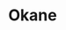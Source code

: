---
layout: place
title: "Okane"
permalink: /california/san-francisco/okane.html
stateAbbr: CA
stateName: California
cityName: San Francisco
seo:
  name: "Okane"
  type: Restaurant
  links: http://www.okanesf.com/
description: "Cafe for refined Japanese comfort food with shareable dishes, handmade rolls & other Asian staples. Looking for sushi in San Francisco, California? Check out..."
place_id: ChIJjaWT5yx-j4AR0S6cwdgnD4Q
photos:
  - name: >-
      places/ChIJjaWT5yx-j4AR0S6cwdgnD4Q/photos/AeeoHcKoOfFqsMij4KTgO1bXGMX53wsHZF36mcgcEcAZtee9Wcx8rL8FTISAsXf-vHOik1sxvXgALawnv8aJK3IVpI6BU7XhlvY7W40386L_erofOwbuJgjjQ3ZSU_JfV1qV9whe4x3C4K8H3XIHdSQ1rCJ5NfgBgPR_8q-CGfyJnjmwZeAUxFbFiz3CreLYgO2PBET6eQyq-Xm-1ZqhzdRgPiE6TrWYj7UpS2TkW9pGos0mTm7AOb4Cslf4C-vAJZVCTy1eWQd9WOIXi1H3knY4OTgmM6tkYh7-gb-IfsCEoQNTbso1kihA7Cme9COHHIXoG7BYt7je8BuYMXMzh3jl5gsd7MJr2DzqUhmkGlLtQktybSb_0xsESnzT6GSTqLzkHtuLqn2CZiH2D8eVM-LjLh4UA7w6woWg8Fyj99m2XoZgww
    widthPx: 4032
    heightPx: 3024
    authorAttributions:
      - displayName: G is Active
        uri: https://maps.google.com/maps/contrib/112424902393747358226
        photoUri: >-
          https://lh3.googleusercontent.com/a-/ALV-UjXN64w8EDxpb-M9cFZw9A8ylpf7Yze9rZabLsfxDIrBtqcIKmf8CQ=s100-p-k-no-mo
    flagContentUri: >-
      https://www.google.com/local/imagery/report/?cb_client=maps_api_places.places_api&image_key=!1e10!2sCIHM0ogKEICAgICWiJy3aA&hl=en-US
    googleMapsUri: >-
      https://www.google.com/maps/place//data=!3m4!1e2!3m2!1sCIHM0ogKEICAgICWiJy3aA!2e10!4m2!3m1!1s0x808f7e2ce793a58d:0x840f27d8c19c2ed1
  - name: >-
      places/ChIJjaWT5yx-j4AR0S6cwdgnD4Q/photos/AeeoHcJTCZQ0cgYZBPrcDI-6QcHIRXQGTUX-3LL65h45fiXd4KehT1jANc4wPhAcUpH6_o3SCiuYiBwphXJ8CztVTDgrLRF8S1c0tymEKDOG_jkn0VHeh0p_jerKryNtKKx9wbtfIxT8-KlNzc_p6c0jUEaePsKGIXNk5JoewcB2MA24H2pbmtDyxERuaM2bZWBAYTttun_6XKLP5zOaAMbGqrkXTK69lRYTgeL0Je4RRfiIhgs5DhWsAZLfW0uFt34GW9cEBVbie5mNmYnbrgL8dT23FrWAXZvjB5a7g-x2avPLYg
    widthPx: 4738
    heightPx: 3338
    authorAttributions:
      - displayName: Okane
        uri: https://maps.google.com/maps/contrib/104882578120475886406
        photoUri: >-
          https://lh3.googleusercontent.com/a-/ALV-UjUgVdQ-RQk1W1RB46Bmw5LDmHTDfKIOPWlLTsgfqbkRm3U-re8=s100-p-k-no-mo
    flagContentUri: >-
      https://www.google.com/local/imagery/report/?cb_client=maps_api_places.places_api&image_key=!1e10!2sAF1QipMAyR3MarpfvHd_r1_cF0blrWdH0bb0XyJEe7zM&hl=en-US
    googleMapsUri: >-
      https://www.google.com/maps/place//data=!3m4!1e2!3m2!1sAF1QipMAyR3MarpfvHd_r1_cF0blrWdH0bb0XyJEe7zM!2e10!4m2!3m1!1s0x808f7e2ce793a58d:0x840f27d8c19c2ed1
  - name: >-
      places/ChIJjaWT5yx-j4AR0S6cwdgnD4Q/photos/AeeoHcKx8JPQCep7jlNtOT0EmjuJw0xCxvd6Sb7eRYlBD4Obl3E1pzTK_9P3AcsJ9v36coFcq313RWK10asH5xXqJTJhDkjHGmy0X6SpNNcFi75mvPEEWj9ijRQxxBLvrG1rWlcE9aSLyRalQnIqM-OolLDyEjxrga4qbFmI_b3ko05LxY4WpldMmLhFkJWwJ3kqPg4YTc5VdGutZPIOZNYGqaWOxTBo2y511L3mgIiyMKkdLJz2q7aQ3NoxK5jnaIhwoncV7bEYx-LuSOCKn4Ym1O8_OZckB4Lfjvh3bOCbMb5GkVlqAqDnvLYUJpchtIljz24AEiLLXNaAZ8JWjrSTh9a3R9-DajA4A7F3paCwor8LaXUBYHpE9MLZ3Ikeedalsmu-Ut1dvrE7rWP6u-nUcOEdSaY5_WVhuJMLMIG4MMW4xjm_B27F33WLy5F1EzEV
    widthPx: 4000
    heightPx: 3000
    authorAttributions:
      - displayName: Mehrdad Amanabi
        uri: https://maps.google.com/maps/contrib/105813643355213494398
        photoUri: >-
          https://lh3.googleusercontent.com/a-/ALV-UjWTt0xqpj8T4whOHuNZl--dLeHO9XEfYSkXyB2V1SHm0oeQyZsMLg=s100-p-k-no-mo
    flagContentUri: >-
      https://www.google.com/local/imagery/report/?cb_client=maps_api_places.places_api&image_key=!1e10!2sCIABIhAGbzaqqSKanmfiPTUACOjz&hl=en-US
    googleMapsUri: >-
      https://www.google.com/maps/place//data=!3m4!1e2!3m2!1sCIABIhAGbzaqqSKanmfiPTUACOjz!2e10!4m2!3m1!1s0x808f7e2ce793a58d:0x840f27d8c19c2ed1
  - name: >-
      places/ChIJjaWT5yx-j4AR0S6cwdgnD4Q/photos/AeeoHcJYlq67PYN2-lLlEx1V8aLEw8O9shk3-RLT7CDM58kcegIJYfWXIcLzrJmddVTTY7WRFwvwZj1gVJlnGUv1PAQtblOif_ZQFo8F5A5nIQMXerzWr3LhnGyoSpa8SiAWpVBnFZWVkW_F9nPTYf-uoD2gwcoWeDM4VgFKq83OfZKfumPvK1sw79BqKcoU8aSn-pRNryNYISzBrsHM5Noj-B28R5rrRm0MODUhi6_1ofR7Jui-Xv_-r0iRE1e8-mrzIS0vWD2uAXDRICGcLG4LqcPQyQdZqpRHgxByKB7zxdicgaKbOai-a4-xmAQThkD-KDBJVx4FLhCyVT-SWB2CGBW_Mv1onHWUa6AJUJioG-d5aW9vYl5fBleN9QHkADJeqQWJ1Xxi22RDmyWLnqKhSlwLnwrPIvqifvTMZBBciM0
    widthPx: 4800
    heightPx: 3600
    authorAttributions:
      - displayName: Alex Yang
        uri: https://maps.google.com/maps/contrib/101713726377893560360
        photoUri: >-
          https://lh3.googleusercontent.com/a/ACg8ocK-lC4i7tEcrwCOQv7845fnHX69pGX-Pub0piRbvuTVLO3FgA=s100-p-k-no-mo
    flagContentUri: >-
      https://www.google.com/local/imagery/report/?cb_client=maps_api_places.places_api&image_key=!1e10!2sCIHM0ogKEICAgIDbhI7IPA&hl=en-US
    googleMapsUri: >-
      https://www.google.com/maps/place//data=!3m4!1e2!3m2!1sCIHM0ogKEICAgIDbhI7IPA!2e10!4m2!3m1!1s0x808f7e2ce793a58d:0x840f27d8c19c2ed1
  - name: >-
      places/ChIJjaWT5yx-j4AR0S6cwdgnD4Q/photos/AeeoHcL1wRvT4BHR7mt2YcvIcE-JUxl40eClMKVD2HHzEXF7UoIGEe1N4gh475xgtqT2f2TJEXp7uyklk4bZRMDh3_tNViTPj7oM1xQ1CI4AFHHwDPSm5XmfTNVOqn3LsVjNzTxlZrO2eNYXl3dkrsjN-XwuA6g2sINGfVb9wf2S3XkkcXfjaOnDOBWSZ-QXCQNq6XIMjNbsqh_oHWTjJ9JgQTOAleUkUWxaBsZh0BLsliozR440vmnLWuSqnd-pEuQT84L2rtZch6uP4WS3hWHwj-ML97_kUeKMxcB0rEIQiS81inlYbnmuypQsD9d-_yjmzJd-pwEjpVzHjJ59iCrzJXfa7CGHCOY-z1ERBfkd8jwMFr2ii3QeWKELvyEnGpqIOWmq0Nos_pZPHDs7l0OiiDIRdQCg8ek9jv5mz7MjYOLbpg
    widthPx: 3072
    heightPx: 4080
    authorAttributions:
      - displayName: Pam V.
        uri: https://maps.google.com/maps/contrib/111681265585345815765
        photoUri: >-
          https://lh3.googleusercontent.com/a-/ALV-UjXr90CXwolR68CUQVrGIL8EMlbPJ4phbUBJ2ICvp0Qm0BiLM5fG=s100-p-k-no-mo
    flagContentUri: >-
      https://www.google.com/local/imagery/report/?cb_client=maps_api_places.places_api&image_key=!1e10!2sCIHM0ogKEICAgICL9p_nYw&hl=en-US
    googleMapsUri: >-
      https://www.google.com/maps/place//data=!3m4!1e2!3m2!1sCIHM0ogKEICAgICL9p_nYw!2e10!4m2!3m1!1s0x808f7e2ce793a58d:0x840f27d8c19c2ed1
  - name: >-
      places/ChIJjaWT5yx-j4AR0S6cwdgnD4Q/photos/AeeoHcITzfP5bsOvzwa779wwxJK9-LkklmjxatZMuVpEIpb3L1999siCPt8CCCjmyozyQwT0znTMeC-7OgH8C9lR8VLqnAMmi47AI2p1Pn5zGKgTxNX0wf3pkZiQ5cfz0jQafU6IZUeoKC1css0l3MaeTPTtdQq8kvnrvT0v15twVjKsMxzgmh88xvqC7WyVf57n3Hb9HtJfEwG5fW5f0X0D4HSlyluBc1jLBlhtmmIoCKRWZXo1RLpzSo9m8pfzrebEtTIS8w2Du51TXOBJu6y673R6-Qt0t8TnEeied5YbpSB5l6vDeeWMGt2XpEMQI0JBD69CdrISFNYBw8OEZKgnSdNJ4-yY0PUv-rjh4e6yC2UsvGfsGbZNTi7RUkZT6s3V993KeR-BMm0ZzIZhuTqb8egc1Cbw8ygZyAuyfp2qXmTnBJrx
    widthPx: 4032
    heightPx: 3024
    authorAttributions:
      - displayName: Pam V.
        uri: https://maps.google.com/maps/contrib/111681265585345815765
        photoUri: >-
          https://lh3.googleusercontent.com/a-/ALV-UjXr90CXwolR68CUQVrGIL8EMlbPJ4phbUBJ2ICvp0Qm0BiLM5fG=s100-p-k-no-mo
    flagContentUri: >-
      https://www.google.com/local/imagery/report/?cb_client=maps_api_places.places_api&image_key=!1e10!2sCIHM0ogKEICAgIC-wdG11wE&hl=en-US
    googleMapsUri: >-
      https://www.google.com/maps/place//data=!3m4!1e2!3m2!1sCIHM0ogKEICAgIC-wdG11wE!2e10!4m2!3m1!1s0x808f7e2ce793a58d:0x840f27d8c19c2ed1
  - name: >-
      places/ChIJjaWT5yx-j4AR0S6cwdgnD4Q/photos/AeeoHcJ5Qpgp6a8bDx7bF0jwoiUZ_jCm_WQ9D7uAKrt1uU1Q6eeZ4LYB-2OK_hZb6ZwD2yUV0whK74kVDMP374205RMZx4wZxad-Gx7C0HqJt_BDK2BrruEGxiLFhYJ1eywMKbkFV-cVBsdnT5QjSC7wrm1TGch_D2H-yowi1UPO-10tsmRNQ9yYa9zK68ZupxQlC_uKY8AdSvxrW5tAmHNX3xsBhYdPqi1b1AQDgZoLsf87F4anFRc6vyMVVaGcLCGgG9cP927FNM4_EoNizC9WLsdJa5DCYr2buJwoF-PywBKsAxn3ab8oxeNDpQsoCAmhECX2bhYlaLA38jI5GqKanQeYQJG42yeAJ2I8JA5PoHeENrDxsOa_-xYdFXwd2Ahic_OWupDbHirdf6zL1QzGs0DJdxn-NZSou1dD4xDD0BCm2vQo
    widthPx: 4096
    heightPx: 3072
    authorAttributions:
      - displayName: Paolo Privitera
        uri: https://maps.google.com/maps/contrib/108856351434546112441
        photoUri: >-
          https://lh3.googleusercontent.com/a-/ALV-UjX-cx2o--Cwt0Y6f2ure0Vx_a9HbGlwi7DNWYxG1wFkKPZeN7NybHw=s100-p-k-no-mo
    flagContentUri: >-
      https://www.google.com/local/imagery/report/?cb_client=maps_api_places.places_api&image_key=!1e10!2sCIHM0ogKEICAgICZlded7QE&hl=en-US
    googleMapsUri: >-
      https://www.google.com/maps/place//data=!3m4!1e2!3m2!1sCIHM0ogKEICAgICZlded7QE!2e10!4m2!3m1!1s0x808f7e2ce793a58d:0x840f27d8c19c2ed1
  - name: >-
      places/ChIJjaWT5yx-j4AR0S6cwdgnD4Q/photos/AeeoHcLarK22O-WBE_6p2FHc8RoG7VdoYM2uOack72WCTuL6ynZfMRarwiOEmq0BF7KNghrtPZ9FGfjz21iU15X27wHKouHhmlxnQd_0uMmy68bvLx076H0BfX6dn0_gUf7pwyc-pmnNUW5bW_BNkr5At1Lk5vc-fL7To9mtUxHjB_xyoxR8VIWwojMOAdj4Sw088BeYRber1f3Gwb9tqWjuIHnmCdMzSqUXdVj4F_yjeyT1vg0hBCsrtvqlYYh3qclGgt8fiK55Ov8BUgaZsUr4ONw6582bKcOuRcZxbwMGAszwAZbu0qyK569ulbFzxBwIcoS5V0zMNYTiU5HkeKrww-WOe06qDDnNY9b7ZEK2JgAQ37RKrwdwVcx_ziVGnU-eKxjbS3hsi7soWBi6PSzueOAUmMVrmI8KbTb1bfwiXi977Q
    widthPx: 3000
    heightPx: 4000
    authorAttributions:
      - displayName: ayush kalani
        uri: https://maps.google.com/maps/contrib/104431593662302929240
        photoUri: >-
          https://lh3.googleusercontent.com/a-/ALV-UjUl87MXaBoKVCghSNlXZZTzBrMJx3c329RGyqLscBxl324jlEdHKQ=s100-p-k-no-mo
    flagContentUri: >-
      https://www.google.com/local/imagery/report/?cb_client=maps_api_places.places_api&image_key=!1e10!2sCIHM0ogKEICAgICLh4qbAg&hl=en-US
    googleMapsUri: >-
      https://www.google.com/maps/place//data=!3m4!1e2!3m2!1sCIHM0ogKEICAgICLh4qbAg!2e10!4m2!3m1!1s0x808f7e2ce793a58d:0x840f27d8c19c2ed1
  - name: >-
      places/ChIJjaWT5yx-j4AR0S6cwdgnD4Q/photos/AeeoHcKi5qMsA9J27c6Z-IK4wQJdlxC-jkxHR_AXaM_uYHpUZ-PJm-nSn1ItlcF96jq4ky_4nsApXxuTpB-6QMQYenRyzXoQytBYrGgYc-zGtz9hGgx6VKXIUQV4eXLC_MxaxhYDByHTa0ZtWNAZTKktGxlOnekLKxPEq8T19XZgiwt0zPb_fl9ag6ReDjgy8EOB1Q7V4i2epIQul3QNrX95ADxTsKN2mKMzoaIuPgBAZ6wCK48kvplp9wxW7DxaYzfx6kQPvNg7GXPLWpnHQFQCSf56gQzLCPzCdXW44KHvyQki6eVYzxoUO0IweAZC8iOseoDZX2fvIO0PNopqQw6FwsJNnSoHkRnI6ZHptBsWbm8Ih6cpQu-ggPVw3baeGPheah3PRNo0WMoA7ay91tvu_6jpJCq05asuHJggL6bwG92F4g
    widthPx: 4096
    heightPx: 3072
    authorAttributions:
      - displayName: Paolo Privitera
        uri: https://maps.google.com/maps/contrib/108856351434546112441
        photoUri: >-
          https://lh3.googleusercontent.com/a-/ALV-UjX-cx2o--Cwt0Y6f2ure0Vx_a9HbGlwi7DNWYxG1wFkKPZeN7NybHw=s100-p-k-no-mo
    flagContentUri: >-
      https://www.google.com/local/imagery/report/?cb_client=maps_api_places.places_api&image_key=!1e10!2sCIHM0ogKEICAgICZldedXQ&hl=en-US
    googleMapsUri: >-
      https://www.google.com/maps/place//data=!3m4!1e2!3m2!1sCIHM0ogKEICAgICZldedXQ!2e10!4m2!3m1!1s0x808f7e2ce793a58d:0x840f27d8c19c2ed1
  - name: >-
      places/ChIJjaWT5yx-j4AR0S6cwdgnD4Q/photos/AeeoHcLBNOoeT0XckfEqb5xZ9FVq-JakR7hxBLErzL4GJ6x0WNwkaH8SrICKiBlxCZ99MP50tlInjlItImiif7jlbQdLiYULFv83pz-FFgYn00nCiQa7zQ9NWjTiqMHMpyBoqoyX801J67dthE5lnVBz5Jp0r4AEyoE4pfLRyxF4c-6BSaXrCuxBRUDWtTw7fX4Jy2F-HEhsCO_DsAf7U7rOPlXl_dRKmTpE-5BUwlYIwuYmysEZdwlsCTLZntieMiaUn2ODAGu7A-JmbzBmeg0_B3hGWavP3h7HF1x6dIP-lDWOe-1rjjC0vusFoi_XmdZjuOrichISB_UcB676yXTXtpXgFmED5hbWZ4g_W6pWBpDi--pfUyT0UmAsXYt9HkLOlLXuvCR6BpCPZbHWqaihzYAmiCj9VNd_mWttN4DYFQcGrBw
    widthPx: 3840
    heightPx: 2160
    authorAttributions:
      - displayName: Cary Soriano
        uri: https://maps.google.com/maps/contrib/110556631863489633024
        photoUri: >-
          https://lh3.googleusercontent.com/a-/ALV-UjXMERmfbU3RLZG4Bgtuk-WdX6wmkuCrtlIXOQ8agZHrkd1S5I_G=s100-p-k-no-mo
    flagContentUri: >-
      https://www.google.com/local/imagery/report/?cb_client=maps_api_places.places_api&image_key=!1e10!2sCIHM0ogKEICAgIC4i-KyjAE&hl=en-US
    googleMapsUri: >-
      https://www.google.com/maps/place//data=!3m4!1e2!3m2!1sCIHM0ogKEICAgIC4i-KyjAE!2e10!4m2!3m1!1s0x808f7e2ce793a58d:0x840f27d8c19c2ed1
address: 669 Townsend St, San Francisco, CA 94103, USA
street: 669 Townsend St
city: San Francisco
state: CA
zip: '94103'
country: USA
neighborhood: Showplace Square
latitude: '37.770498'
longitude: '-122.402976'
accessibility_options:
  wheelchairAccessibleEntrance: true
  wheelchairAccessibleRestroom: true
  wheelchairAccessibleSeating: true
business_status: OPERATIONAL
name: Okane
google_maps_links:
  directionsUri: >-
    https://www.google.com/maps/dir//''/data=!4m7!4m6!1m1!4e2!1m2!1m1!1s0x808f7e2ce793a58d:0x840f27d8c19c2ed1!3e0
  placeUri: https://maps.google.com/?cid=9515868349571804881
  writeAReviewUri: >-
    https://www.google.com/maps/place//data=!4m3!3m2!1s0x808f7e2ce793a58d:0x840f27d8c19c2ed1!12e1
  reviewsUri: >-
    https://www.google.com/maps/place//data=!4m4!3m3!1s0x808f7e2ce793a58d:0x840f27d8c19c2ed1!9m1!1b1
  photosUri: >-
    https://www.google.com/maps/place//data=!4m3!3m2!1s0x808f7e2ce793a58d:0x840f27d8c19c2ed1!10e5
primary_type: Sushi Restaurant
opening_hours:
  regular: null
  current: null
secondary_opening_hours:
  regular:
    weekdayDescriptions: null
    type: null
  current:
    weekdayDescriptions: null
    type: null
phone: (415) 865-9788
price_level: PRICE_LEVEL_MODERATE
price_range: $50 &ndash; $100
rating: '4.3'
rating_count: 337
website: http://www.okanesf.com/
reviews:
  - name: >-
      places/ChIJjaWT5yx-j4AR0S6cwdgnD4Q/reviews/ChdDSUhNMG9nS0VJQ0FnSUNMaDRxZGp3RRAB
    relativePublishTimeDescription: 9 months ago
    rating: 3
    text:
      text: >-
        Okane offers a nice change of pace from its Michelin-starred sibling,
        Omakase. Located right next door, Okane provides a more relaxed vibe for
        enjoying Japanese comfort food. Think shareable plates, creative rolls,
        and other Asian specialties.


        The restaurant itself is intimate, with limited indoor seating,
        including bar stools. It creates a cozy atmosphere, perfect for a casual
        date night or catching up with friends.  Reservations are recommended,
        especially on weekends, to avoid a wait.


        Our server, Yui, was fantastic. He was attentive and friendly, even
        taking the time to chat with us about the menu and the nigiri as he was
        preparing them.


        We opted for the nigiri combo, hamachi carpaccio, uni nigiri, and
        Wakadori Karaage (crispy chicken). The hamachi carpaccio was a bit
        underwhelming – the slices were thinner than we expected. We also had to
        request ginger (after our first few dishes), which seemed like an
        oversight.


        The star of the show, however, was definitely the nigiri combo. Our 10
        pc. nigiri combo included -


        1. Hirame

        2. Shima aji

        3. Hamachi

        4. Salomon belly

        5. Kurodai

        6. Ikura

        7. Maguro

        8. Hokkaido scallop

        9. Japanese baracuda

        10. Toro with caviar


        Each piece featured generous cuts of fresh fish. My personal favorites
        were the kurodai, salmon belly, Japanese barracuda, and the
        splurge-worthy toro with caviar. These were melt-in-your-mouth
        delicious!


        On the other hand, the uni nigiri was a bit of a letdown. At only $18
        for two pieces, it felt like a steal, but unfortunately, the uni itself
        wasn't as sweet as we'd hoped and had a bit of a fishy aftertaste.


        The Wakadori Karaage was decent but a bit dry and could have used more
        sauce for the amount of chicken.


        Okane is a decent choice for a casual Japanese dining experience. The
        fresh fish in the nigiri combo was excellent, especially some of the
        premium cuts. The service was friendly and attentive. However, a few
        minor stumbles with the hamachi carpaccio, uni, and karaage kept it from
        being a perfect experience.


        If you're looking for a more relaxed take on Japanese cuisine with a
        focus on fresh fish, Okane is worth a try. Just keep in mind the limited
        seating and make a reservation!
      languageCode: en
    originalText:
      text: >-
        Okane offers a nice change of pace from its Michelin-starred sibling,
        Omakase. Located right next door, Okane provides a more relaxed vibe for
        enjoying Japanese comfort food. Think shareable plates, creative rolls,
        and other Asian specialties.


        The restaurant itself is intimate, with limited indoor seating,
        including bar stools. It creates a cozy atmosphere, perfect for a casual
        date night or catching up with friends.  Reservations are recommended,
        especially on weekends, to avoid a wait.


        Our server, Yui, was fantastic. He was attentive and friendly, even
        taking the time to chat with us about the menu and the nigiri as he was
        preparing them.


        We opted for the nigiri combo, hamachi carpaccio, uni nigiri, and
        Wakadori Karaage (crispy chicken). The hamachi carpaccio was a bit
        underwhelming – the slices were thinner than we expected. We also had to
        request ginger (after our first few dishes), which seemed like an
        oversight.


        The star of the show, however, was definitely the nigiri combo. Our 10
        pc. nigiri combo included -


        1. Hirame

        2. Shima aji

        3. Hamachi

        4. Salomon belly

        5. Kurodai

        6. Ikura

        7. Maguro

        8. Hokkaido scallop

        9. Japanese baracuda

        10. Toro with caviar


        Each piece featured generous cuts of fresh fish. My personal favorites
        were the kurodai, salmon belly, Japanese barracuda, and the
        splurge-worthy toro with caviar. These were melt-in-your-mouth
        delicious!


        On the other hand, the uni nigiri was a bit of a letdown. At only $18
        for two pieces, it felt like a steal, but unfortunately, the uni itself
        wasn't as sweet as we'd hoped and had a bit of a fishy aftertaste.


        The Wakadori Karaage was decent but a bit dry and could have used more
        sauce for the amount of chicken.


        Okane is a decent choice for a casual Japanese dining experience. The
        fresh fish in the nigiri combo was excellent, especially some of the
        premium cuts. The service was friendly and attentive. However, a few
        minor stumbles with the hamachi carpaccio, uni, and karaage kept it from
        being a perfect experience.


        If you're looking for a more relaxed take on Japanese cuisine with a
        focus on fresh fish, Okane is worth a try. Just keep in mind the limited
        seating and make a reservation!
      languageCode: en
    authorAttribution:
      displayName: ayush kalani
      uri: https://www.google.com/maps/contrib/104431593662302929240/reviews
      photoUri: >-
        https://lh3.googleusercontent.com/a-/ALV-UjUl87MXaBoKVCghSNlXZZTzBrMJx3c329RGyqLscBxl324jlEdHKQ=s128-c0x00000000-cc-rp-mo-ba7
    publishTime: '2024-06-23T14:45:12.821872Z'
    flagContentUri: >-
      https://www.google.com/local/review/rap/report?postId=ChdDSUhNMG9nS0VJQ0FnSUNMaDRxZGp3RRAB&d=17924085&t=1
    googleMapsUri: >-
      https://www.google.com/maps/reviews/data=!4m6!14m5!1m4!2m3!1sChdDSUhNMG9nS0VJQ0FnSUNMaDRxZGp3RRAB!2m1!1s0x808f7e2ce793a58d:0x840f27d8c19c2ed1
  - name: >-
      places/ChIJjaWT5yx-j4AR0S6cwdgnD4Q/reviews/ChdDSUhNMG9nS0VJQ0FnSURiaEk3SW5BRRAB
    relativePublishTimeDescription: 8 months ago
    rating: 4
    text:
      text: >-
        Today we have okane. Just getting out I still don’t know how to say the
        name correctly. Anyways I went in pretty blind. I had No idea where I
        was eating or where I was. Not super familiar with soma. The atmosphere
        reminded me of Japan. It had that sort of vibe, though just looking out
        the window reminded me that I was not in Japan. I went to Japan once, it
        was amazing. So the service was great. Welcoming and met all our needs
        even without asking. The fish was fresh and flavorful. The rolls I got
        mixed the flavor of fish and other ingredients very well. I was
        satisfied very much with the quality of the rolls and fish. The fish was
        fatty and fresh. I also got miso soup which came in a big portion. It
        was warm and prepared me for the meal very well. Overall the quality of
        fish and blend of flavors makes the food shine and beat out a lot of
        seafood and sushi places in general. The only thing was the table was
        super sticky. I don’t know why. It was not a big problem, but I prefer
        my tables not to be sticky. Not sure when the next review will be so,
        till next time I guess
      languageCode: en
    originalText:
      text: >-
        Today we have okane. Just getting out I still don’t know how to say the
        name correctly. Anyways I went in pretty blind. I had No idea where I
        was eating or where I was. Not super familiar with soma. The atmosphere
        reminded me of Japan. It had that sort of vibe, though just looking out
        the window reminded me that I was not in Japan. I went to Japan once, it
        was amazing. So the service was great. Welcoming and met all our needs
        even without asking. The fish was fresh and flavorful. The rolls I got
        mixed the flavor of fish and other ingredients very well. I was
        satisfied very much with the quality of the rolls and fish. The fish was
        fatty and fresh. I also got miso soup which came in a big portion. It
        was warm and prepared me for the meal very well. Overall the quality of
        fish and blend of flavors makes the food shine and beat out a lot of
        seafood and sushi places in general. The only thing was the table was
        super sticky. I don’t know why. It was not a big problem, but I prefer
        my tables not to be sticky. Not sure when the next review will be so,
        till next time I guess
      languageCode: en
    authorAttribution:
      displayName: Alex Yang
      uri: https://www.google.com/maps/contrib/101713726377893560360/reviews
      photoUri: >-
        https://lh3.googleusercontent.com/a/ACg8ocK-lC4i7tEcrwCOQv7845fnHX69pGX-Pub0piRbvuTVLO3FgA=s128-c0x00000000-cc-rp-mo-ba4
    publishTime: '2024-08-02T01:53:28.497292Z'
    flagContentUri: >-
      https://www.google.com/local/review/rap/report?postId=ChdDSUhNMG9nS0VJQ0FnSURiaEk3SW5BRRAB&d=17924085&t=1
    googleMapsUri: >-
      https://www.google.com/maps/reviews/data=!4m6!14m5!1m4!2m3!1sChdDSUhNMG9nS0VJQ0FnSURiaEk3SW5BRRAB!2m1!1s0x808f7e2ce793a58d:0x840f27d8c19c2ed1
  - name: >-
      places/ChIJjaWT5yx-j4AR0S6cwdgnD4Q/reviews/ChZDSUhNMG9nS0VJQ0FnTURJLU1IRERREAE
    relativePublishTimeDescription: in the last week
    rating: 5
    text:
      text: >-
        I Love that place .. do not forget and seat by the bar.. you will learn
        so much .. sushi amazing.. staff very friendly ..please  try  Chef’s
        Counter Omakase … I come here every other week 😃
      languageCode: en
    originalText:
      text: >-
        I Love that place .. do not forget and seat by the bar.. you will learn
        so much .. sushi amazing.. staff very friendly ..please  try  Chef’s
        Counter Omakase … I come here every other week 😃
      languageCode: en
    authorAttribution:
      displayName: Beata Dziegielewski
      uri: https://www.google.com/maps/contrib/101026599111683314933/reviews
      photoUri: >-
        https://lh3.googleusercontent.com/a/ACg8ocLclRNlqiikguEucaMr-PruPbMAfveHbIcI4KSSXpNcz3DyUA=s128-c0x00000000-cc-rp-mo-ba2
    publishTime: '2025-04-07T01:42:50.941617Z'
    flagContentUri: >-
      https://www.google.com/local/review/rap/report?postId=ChZDSUhNMG9nS0VJQ0FnTURJLU1IRERREAE&d=17924085&t=1
    googleMapsUri: >-
      https://www.google.com/maps/reviews/data=!4m6!14m5!1m4!2m3!1sChZDSUhNMG9nS0VJQ0FnTURJLU1IRERREAE!2m1!1s0x808f7e2ce793a58d:0x840f27d8c19c2ed1
  - name: >-
      places/ChIJjaWT5yx-j4AR0S6cwdgnD4Q/reviews/ChZDSUhNMG9nS0VJQ0FnSUMtd2RHeERBEAE
    relativePublishTimeDescription: 3 weeks ago
    rating: 5
    text:
      text: >-
        Continues to live up to the hype by serving great sushi and izakaya
        dishes! This time my standout dish was the mentaiko udon, which was the
        best example of udon I've ever had and will always remember from now on
        as what udon texture should be! I also wasn't a big fan of udon before -
        preferring soba when I get the chance - but this changes my perspective.
        I'm going to try more udon from now on


        Update: 3/25 - Amazing as always. Sukiyaki is also delicious and also a
        must try!
      languageCode: en
    originalText:
      text: >-
        Continues to live up to the hype by serving great sushi and izakaya
        dishes! This time my standout dish was the mentaiko udon, which was the
        best example of udon I've ever had and will always remember from now on
        as what udon texture should be! I also wasn't a big fan of udon before -
        preferring soba when I get the chance - but this changes my perspective.
        I'm going to try more udon from now on


        Update: 3/25 - Amazing as always. Sukiyaki is also delicious and also a
        must try!
      languageCode: en
    authorAttribution:
      displayName: Pam V.
      uri: https://www.google.com/maps/contrib/111681265585345815765/reviews
      photoUri: >-
        https://lh3.googleusercontent.com/a-/ALV-UjXr90CXwolR68CUQVrGIL8EMlbPJ4phbUBJ2ICvp0Qm0BiLM5fG=s128-c0x00000000-cc-rp-mo-ba6
    publishTime: '2025-03-23T17:05:29.797352Z'
    flagContentUri: >-
      https://www.google.com/local/review/rap/report?postId=ChZDSUhNMG9nS0VJQ0FnSUMtd2RHeERBEAE&d=17924085&t=1
    googleMapsUri: >-
      https://www.google.com/maps/reviews/data=!4m6!14m5!1m4!2m3!1sChZDSUhNMG9nS0VJQ0FnSUMtd2RHeERBEAE!2m1!1s0x808f7e2ce793a58d:0x840f27d8c19c2ed1
  - name: >-
      places/ChIJjaWT5yx-j4AR0S6cwdgnD4Q/reviews/ChZDSUhNMG9nS0VJQ0FnTUR3NmZfNUp3EAE
    relativePublishTimeDescription: 2 weeks ago
    rating: 5
    text:
      text: >-
        You gotta bookmark this Michelin Bib Gourmand spot!  Okane is a more
        laid-back, authentic Izakaya compared to its sibling restaurant
        @omakase_sf (Michelin starred fine dining). You can choose to dine at a
        table or sit at the chef's bar, where you can watch them prepare each
        dish. The fish here is FRESH and sourced from Toyosu Fish Market in
        Tokyo! There is a lot of selection on the menu ranging from
        sushi/sashimi, yakitori, and hot entrees. No need to break your bank,
        get the quality of fine dining but with the comfort of casual here.


        * Shishito Peppers

        * Hamachi Kama

        * Omakase - Chef's Choice Sashimi (10 pc)

        * Kakuni

        * Shinjuku Roll

        * Wakame Salad

        * Miso Soup

        * Soy Garlic Edamame

        * Born Gold Daiginjo
      languageCode: en
    originalText:
      text: >-
        You gotta bookmark this Michelin Bib Gourmand spot!  Okane is a more
        laid-back, authentic Izakaya compared to its sibling restaurant
        @omakase_sf (Michelin starred fine dining). You can choose to dine at a
        table or sit at the chef's bar, where you can watch them prepare each
        dish. The fish here is FRESH and sourced from Toyosu Fish Market in
        Tokyo! There is a lot of selection on the menu ranging from
        sushi/sashimi, yakitori, and hot entrees. No need to break your bank,
        get the quality of fine dining but with the comfort of casual here.


        * Shishito Peppers

        * Hamachi Kama

        * Omakase - Chef's Choice Sashimi (10 pc)

        * Kakuni

        * Shinjuku Roll

        * Wakame Salad

        * Miso Soup

        * Soy Garlic Edamame

        * Born Gold Daiginjo
      languageCode: en
    authorAttribution:
      displayName: Marissa Chinn
      uri: https://www.google.com/maps/contrib/101357145961671698282/reviews
      photoUri: >-
        https://lh3.googleusercontent.com/a-/ALV-UjUfg8ehApFTu3uuGWCpwhGDfWrPAEvUXqRVnlrQwSWtryAzMHwV=s128-c0x00000000-cc-rp-mo-ba6
    publishTime: '2025-03-26T21:55:26.230754Z'
    flagContentUri: >-
      https://www.google.com/local/review/rap/report?postId=ChZDSUhNMG9nS0VJQ0FnTUR3NmZfNUp3EAE&d=17924085&t=1
    googleMapsUri: >-
      https://www.google.com/maps/reviews/data=!4m6!14m5!1m4!2m3!1sChZDSUhNMG9nS0VJQ0FnTUR3NmZfNUp3EAE!2m1!1s0x808f7e2ce793a58d:0x840f27d8c19c2ed1
parking_options:
  freeStreetParking: true
  paidStreetParking: true
payment_options:
  acceptsCreditCards: true
  acceptsDebitCards: true
  acceptsCashOnly: false
  acceptsNfc: true
allow_dogs: null
curbside_pickup: null
delivery: true
dine_in: true
good_for_children: null
good_for_groups: true
good_for_sports: false
live_music: false
menu_for_children: false
outdoor_seating: false
reservable: true
restroom: true
serves_beer: true
serves_breakfast: false
serves_brunch: null
serves_cocktails: null
serves_coffee: false
serves_dinner: true
serves_dessert: true
serves_lunch: true
serves_vegetarian_food: false
serves_wine: true
takeout: true
summary: >-
  Cafe for refined Japanese comfort food with shareable dishes, handmade rolls &
  other Asian staples.

---